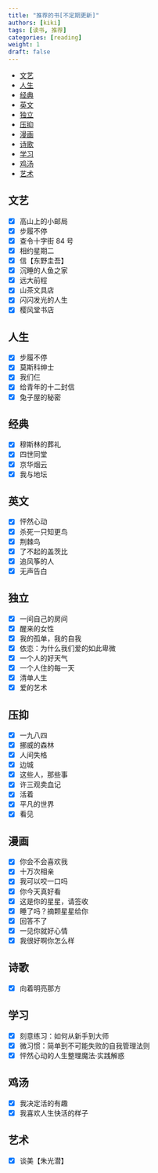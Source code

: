 ```yaml
---
title: "推荐的书[不定期更新]"
authors: [kiki]
tags: [读书, 推荐]
categories: [reading]
weight: 1
draft: false
---
```


- [文艺](#文艺)
- [人生](#人生)
- [经典](#经典)
- [英文](#英文)
- [独立](#独立)
- [压抑](#压抑)
- [漫画](#漫画)
- [诗歌](#诗歌)
- [学习](#学习)
- [鸡汤](#鸡汤)
- [艺术](#艺术)

## 文艺

- [x] 高山上的小邮局
- [x] 步履不停
- [x] 查令十字街 84 号
- [x] 相约星期二
- [x] 信【东野圭吾】
- [x] 沉睡的人鱼之家
- [x] 远大前程
- [x] 山茶文具店
- [x] 闪闪发光的人生
- [x] 樱风堂书店

## 人生

- [x] 步履不停
- [x] 莫斯科绅士
- [x] 我们仨
- [x] 给青年的十二封信
- [x] 兔子屋的秘密

## 经典

- [x] 穆斯林的葬礼
- [x] 四世同堂
- [x] 京华烟云
- [x] 我与地坛

## 英文

- [x] 怦然心动
- [x] 杀死一只知更鸟
- [x] 荆棘鸟
- [x] 了不起的盖茨比
- [x] 追风筝的人
- [x] 无声告白

## 独立

- [x] 一间自己的房间
- [x] 醒来的女性
- [x] 我的孤单，我的自我
- [x] 依恋：为什么我们爱的如此卑微
- [x] 一个人的好天气
- [x] 一个人住的每一天
- [x] 清单人生
- [x] 爱的艺术

## 压抑

- [x] 一九八四
- [x] 挪威的森林
- [x] 人间失格
- [x] 边城
- [x] 这些人，那些事
- [x] 许三观卖血记
- [x] 活着
- [x] 平凡的世界
- [x] 看见
  
## 漫画

- [x] 你会不会喜欢我
- [x] 十万次相亲
- [x] 我可以咬一口吗
- [x] 你今天真好看
- [x] 这是你的星星，请签收
- [x] 睡了吗？摘颗星星给你
- [x] 回答不了
- [x] 一见你就好心情
- [x] 我很好啊你怎么样

## 诗歌

- [x] 向着明亮那方

## 学习
  
- [x] 刻意练习：如何从新手到大师
- [x] 微习惯：简单到不可能失败的自我管理法则
- [x] 怦然心动的人生整理魔法·实践解惑

## 鸡汤

- [x] 我决定活的有趣
- [x] 我喜欢人生快活的样子

## 艺术
  
- [x] 谈美【朱光潜】

